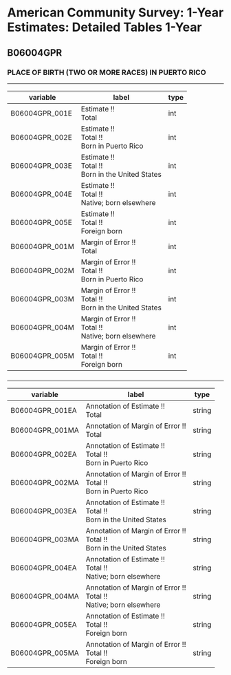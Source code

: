 # American Community Survey: 1-Year Estimates: Detailed Tables 1-Year

## B06004GPR

### PLACE OF BIRTH (TWO OR MORE RACES) IN PUERTO RICO

___

| variable | label | type |
| ----- | ----- | ----- |
| B06004GPR_001E | Estimate !!<br>Total | int |
| B06004GPR_002E | Estimate !!<br>Total !!<br>Born in Puerto Rico | int |
| B06004GPR_003E | Estimate !!<br>Total !!<br>Born in the United States | int |
| B06004GPR_004E | Estimate !!<br>Total !!<br>Native; born elsewhere | int |
| B06004GPR_005E | Estimate !!<br>Total !!<br>Foreign born | int |
| B06004GPR_001M | Margin of Error !!<br>Total | int |
| B06004GPR_002M | Margin of Error !!<br>Total !!<br>Born in Puerto Rico | int |
| B06004GPR_003M | Margin of Error !!<br>Total !!<br>Born in the United States | int |
| B06004GPR_004M | Margin of Error !!<br>Total !!<br>Native; born elsewhere | int |
| B06004GPR_005M | Margin of Error !!<br>Total !!<br>Foreign born | int |
### 

___

| variable | label | type |
| ----- | ----- | ----- |
| B06004GPR_001EA | Annotation of Estimate !!<br>Total | string |
| B06004GPR_001MA | Annotation of Margin of Error !!<br>Total | string |
| B06004GPR_002EA | Annotation of Estimate !!<br>Total !!<br>Born in Puerto Rico | string |
| B06004GPR_002MA | Annotation of Margin of Error !!<br>Total !!<br>Born in Puerto Rico | string |
| B06004GPR_003EA | Annotation of Estimate !!<br>Total !!<br>Born in the United States | string |
| B06004GPR_003MA | Annotation of Margin of Error !!<br>Total !!<br>Born in the United States | string |
| B06004GPR_004EA | Annotation of Estimate !!<br>Total !!<br>Native; born elsewhere | string |
| B06004GPR_004MA | Annotation of Margin of Error !!<br>Total !!<br>Native; born elsewhere | string |
| B06004GPR_005EA | Annotation of Estimate !!<br>Total !!<br>Foreign born | string |
| B06004GPR_005MA | Annotation of Margin of Error !!<br>Total !!<br>Foreign born | string |

